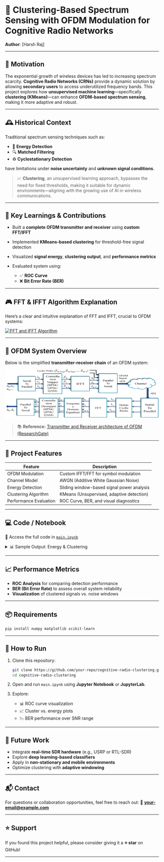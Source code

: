 # 📡 Clustering-Based Spectrum Sensing with OFDM Modulation for Cognitive Radio Networks

**Author**: \[Harsh Raj]

---

## 🚀 Motivation

The exponential growth of wireless devices has led to increasing spectrum scarcity. **Cognitive Radio Networks (CRNs)** provide a dynamic solution by allowing **secondary users** to access underutilized frequency bands.
This project explores how **unsupervised machine learning**—specifically **clustering (KMeans)**—can enhance **OFDM-based spectrum sensing**, making it more adaptive and robust.

---

## 🕰️ Historical Context

Traditional spectrum sensing techniques such as:

* 🔋 **Energy Detection**
* 🔍 **Matched Filtering**
* ♻️ **Cyclostationary Detection**

have limitations under **noise uncertainty** and **unknown signal conditions**.

> 📈 **Clustering**, an unsupervised learning approach, bypasses the need for fixed thresholds, making it suitable for dynamic environments—aligning with the growing use of AI in wireless communications.

---

## 🧠 Key Learnings & Contributions

* Built a **complete OFDM transmitter and receiver** using **custom FFT/IFFT**
* Implemented **KMeans-based clustering** for threshold-free signal detection
* Visualized **signal energy**, **clustering output**, and **performance metrics**
* Evaluated system using:

  * ✅ **ROC Curve**
  * ❌ **Bit Error Rate (BER)**

---

## 🎮 FFT & IFFT Algorithm Explanation

Here’s a clear and intuitive explanation of FFT and IFFT, crucial to OFDM systems:

[![FFT and IFFT Algorithm](http://img.youtube.com/vi/h7apO7q16V0/0.jpg)](https://www.youtube.com/watch?v=h7apO7q16V0)

---

## 📡 OFDM System Overview

Below is the simplified **transmitter-receiver chain** of an OFDM system:

![OFDM Diagram](ofdm.png)

> 📚 **Reference:** [Transmitter and Receiver architecture of OFDM (ResearchGate)](https://www.researchgate.net/figure/Transmitter-and-Receiver-architecture-of-OFDM_fig2_325283793)

---

## 🧪 Project Features

| Feature                | Description                                |
| ---------------------- | ------------------------------------------ |
| OFDM Modulation        | Custom IFFT/FFT for symbol modulation      |
| Channel Model          | AWGN (Additive White Gaussian Noise)       |
| Energy Detection       | Sliding window-based signal power analysis |
| Clustering Algorithm   | KMeans (Unsupervised, adaptive detection)  |
| Performance Evaluation | ROC Curve, BER, and visual diagnostics     |

---

## 💻 Code / Notebook

🔗 Access the full code in [`main.ipynb`](main.ipynb)

<details>
<summary>📊 Sample Output: Energy & Clustering</summary>

![Energy and Clustering Visualization](sample_cluster_output.png)

</details>

---

## 📈 Performance Metrics

* **ROC Analysis** for comparing detection performance
* **BER (Bit Error Rate)** to assess overall system reliability
* **Visualization** of clustered signals vs. noise windows

---

## 📦 Requirements

```bash
pip install numpy matplotlib scikit-learn
```

---

## 📝 How to Run

1. Clone this repository:

   ```bash
   git clone https://github.com/your-repo/cognitive-radio-clustering.git
   cd cognitive-radio-clustering
   ```

2. Open and run `main.ipynb` using **Jupyter Notebook** or **JupyterLab**.

3. Explore:

   * 📊 ROC curve visualization
   * 📈 Cluster vs. energy plots
   * 📉 BER performance over SNR range

---

## 🤖 Future Work

* Integrate **real-time SDR hardware** (e.g., USRP or RTL-SDR)
* Explore **deep learning-based classifiers**
* Apply in **non-stationary and mobile environments**
* Optimize clustering with **adaptive windowing**

---

## 📬 Contact

For questions or collaboration opportunities, feel free to reach out:
📧 **[your-email@example.com](mailto:your-email@example.com)**

---

## ⭐ Support

If you found this project helpful, please consider giving it a **⭐ star** on GitHub!

---
